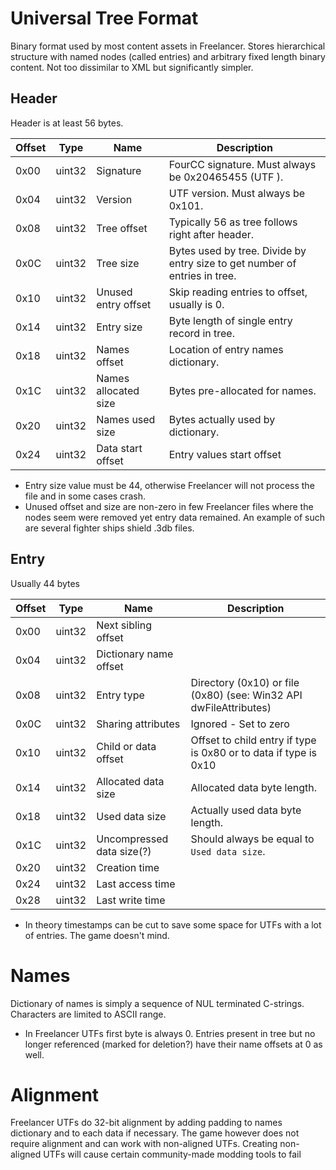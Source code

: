 # Universal Tree Format

Binary format used by most content assets in Freelancer. Stores hierarchical structure with named nodes (called entries) and arbitrary fixed length binary content. Not too dissimilar to XML but significantly simpler.

## Header

Header is at least 56 bytes.

| Offset | Type | Name | Description |
|-|-|-|-|
0x00 | uint32 | Signature | FourCC signature. Must always be 0x20465455 (UTF ).
0x04  | uint32  | Version  | UTF version. Must always be 0x101.
0x08  | uint32  | Tree offset  | Typically 56 as tree follows right after header.
0x0C  | uint32  | Tree size  | Bytes used by tree. Divide by entry size to get number of entries in tree.
0x10  | uint32  | Unused entry offset  | Skip reading entries to offset, usually is 0.
0x14  | uint32  | Entry size  | Byte length of single entry record in tree.
0x18  | uint32  | Names offset  | Location of entry names dictionary.
0x1C  | uint32  | Names allocated size  | Bytes pre-allocated for names.
0x20  | uint32  | Names used size  | Bytes actually used by dictionary.
0x24  | uint32  | Data start offset  | Entry values start offset 


- Entry size value must be 44, otherwise Freelancer will not process the file and in some cases crash.
- Unused offset and size are non-zero in few Freelancer files where the nodes seem were removed yet entry data remained. An example of such are several fighter ships shield .3db files.

## Entry

Usually 44 bytes

| Offset  | Type  | Name  | Description |
|-|-|-|-|
0x00  | uint32  | Next sibling offset  | 
0x04  | uint32  | Dictionary name offset  | 
0x08  | uint32  | Entry type  | Directory (0x10) or file (0x80) (see: Win32 API dwFileAttributes)
0x0C  | uint32  | Sharing attributes  | Ignored - Set to zero
0x10  | uint32  | Child or data offset  | Offset to child entry if type is 0x80 or to data if type is 0x10
0x14  | uint32  | Allocated data size  | Allocated data byte length.
0x18  | uint32  | Used data size  | Actually used data byte length.
0x1C  | uint32  | Uncompressed data size(?)  | Should always be equal to `Used data size`.
0x20  | uint32  | Creation time  | 
0x24  | uint32  | Last access time  | 
0x28  | uint32  | Last write time  | 

- In theory timestamps can be cut to save some space for UTFs with a lot of entries. The game doesn't mind.

# Names

Dictionary of names is simply a sequence of NUL terminated C-strings. Characters are limited to ASCII range. 

- In Freelancer UTFs first byte is always 0. Entries present in tree but no longer referenced (marked for deletion?) have their name offsets at 0 as well.

# Alignment

Freelancer UTFs do 32-bit alignment by adding padding to names dictionary and to each data if necessary. The game however does not require alignment and can work with non-aligned UTFs.
Creating non-aligned UTFs will cause certain community-made modding tools to fail

